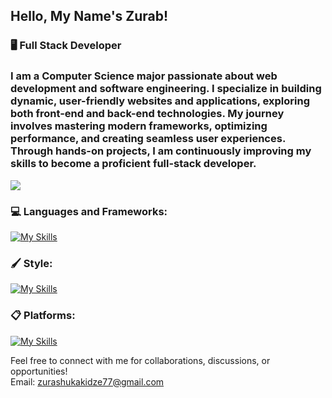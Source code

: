 ## Hello, My Name's Zurab!  

### 🖥️ Full Stack Developer
### I am a Computer Science major passionate about web development and software engineering. I specialize in building dynamic, user-friendly websites and applications, exploring both front-end and back-end technologies. My journey involves mastering modern frameworks, optimizing performance, and creating seamless user experiences. Through hands-on projects, I am continuously improving my skills to become a proficient full-stack developer.  

[![](https://visitcount.itsvg.in/api?id=ZuRaSha16&icon=0&color=0)](https://visitcount.itsvg.in)  

### 💻 Languages and Frameworks:
[![My Skills](https://skillicons.dev/icons?i=js,ts,cpp,python,react,nextjs,nodejs,vite,git&theme=dark)](https://skillicons.dev)  

### 🖌️ Style:
[![My Skills](https://skillicons.dev/icons?i=css,tailwind,figma&theme=dark)](https://skillicons.dev)  

### 📋 Platforms:
[![My Skills](https://skillicons.dev/icons?i=github,linkedin&theme=dark)](https://skillicons.dev)  


Feel free to connect with me for collaborations, discussions, or opportunities! <br>
Email: zurashukakidze77@gmail.com
